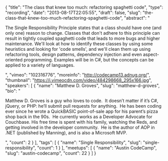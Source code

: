 {
  "title": "The class that knew too much: refactoring spaghetti code",
  "type": "recording",
  "date": "2013-08-17T22:05:55",
  "draft": false,
  "slug": "the-class-that-knew-too-much-refactoring-spaghetti-code",
  "abstract": "<p>The Single Responsibility Principle states that a class should have one (and only one) reason to change. Classes that don't adhere to this principle can result in tightly coupled spaghetti code that leads to more bugs and higher maintenance. We'll look at how to identify these classes by using some heuristics and looking for 'code smells', and we'll clean them up using refactoring tools, design patterns, dependency injection and even aspect-oriented programming. Examples will be in C#, but the concepts can be applied to a variety of languages.</p>",
  "vimeo": "102316776",
  "moreinfo": "http://codecamp13.adnug.org/",
  "thumbnail": "https://i.vimeocdn.com/video/484298668_295x166.jpg",
  "speakers": [
    {
      "name": "Matthew D. Groves",
      "slug": "matthew-d-groves",
      "bio": "<p>Matthew D. Groves is a guy who loves to code.  It doesn’t matter if it’s C#, jQuery, or PHP: he’ll submit pull requests for anything.  He has been coding ever since he wrote a QuickBASIC point-of-sale app for his parent’s pizza shop back in the 90s.  He currently works as a Developer Advocate for Couchbase. His free time is spent with his family, watching the Reds, and getting involved in the developer community.  He is the author of AOP in .NET (published by Manning), and is also a Microsoft MVP.</p>",
      "count": 2
    }
  ],
  "tags": [
    {
      "name": "Single Responsibility",
      "slug": "single-responsibility",
      "count": 1
    }
  ],
  "meetups": [
    {
      "name": "Austin CodeCamp",
      "slug": "austin-codecamp",
      "count": 22
    }
  ]
}